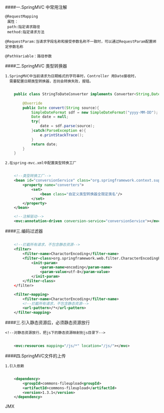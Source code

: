 ####一.SpringMVC 中常用注解  
	
	@RequestMapping    
	 属性： 
	 path:指定请求路径 
	 method:指定请求方法
	
	@RequestParam:当请求字段名称和接受参数名称不一致时，可以通过RequestParam配置绑定参数名称

	@PathVariable：路径参数   

####二.SpringMVC  类型转换器   
	
	1.SpringMVC中当前请求为日期格式的字符串时，Controller 用Date接收时，  
	  需要配置日期类型转换器，否则会转换失败，报错。   

	  
``` java

	public class StringToDateConverter implements Converter<String,Date>{
		
		@Override
		public Date convert(String source){
			SimpleDateFormat sdf = new SimpleDateFormat("yyyy-MM-DD");
			Date date = null;
			try{
				date = sdf.parse(source);
			}catch(ParseException e){
				e.printStackTrace();
			}
			return date;
		}
	}

```   

	2.在spring-mvc.xml中配置类型转换工厂   
	  
```xml

	<!--类型转换工厂-->
	<bean id="conversionService" class="org.springframework.context.support.ConversionServiceFactoryBean">
		<property name="converters">
			<set>
				<bean class="自定义类型转换器全限定类名"/>
			</set>  
		</property> 
	</bean>

	<!--注解驱动-->  
	<mvc:annotation-driven conversion-service="conversionService"></mvc:annotation-driven>
```   

####三.编码过滤器   
	
```xml  

	<!--拦截所有请求，不包含静态资源-->
	<filter>
		<filter-name>CharactorEncoding</filter-name> 
		<filter-class>org.springframework.web.filter.CharacterEncodingFilter</filter-class>
			<init-param> 
				<param-name>encoding</param-name>  
				<param-value>utf-8</param-value>  
			</init-param>    
		</filter-class>
	</filter>   

	<filter-mapping>  
		<filter-name>CharactorEncoding</filter-name>
		<!--拦截所有请求，不包含静态资源-->
		<url-pattern>/*</url-pattern>
	</filter-mapping>  
```  


####三.引入静态资源后，必须静态资源放行   
	
	<!--对静态资源放行，把js下的静态资源映射到js目录下-->  
	
```xml  
	
	<mvc:resources mapping="/js/*" location="/js/"></mvc>

```

 
####四.SpringMVC文件的上传     

	1.引入依赖  
	
```xml

	<dependency>
		<groupId>commons-fileupload<groupId>  
		<artifactId>commons-fileupload</artifactId>
		<version>1.3.1</version>
	</dependency>

```   

JMX